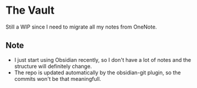 # The Vault

Still a WIP since I need to migrate all my notes from OneNote.


## Note
- I just start using Obsidian recently, so I don't have a lot of notes and the structure will definitely change.
- The repo is updated automatically by the obsidian-git plugin, so the commits won't be that meaningfull.